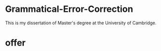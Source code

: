 # Grammatical-Error-Correction

This is my dissertation of Master's degree at the University of Cambridge.
# offer
